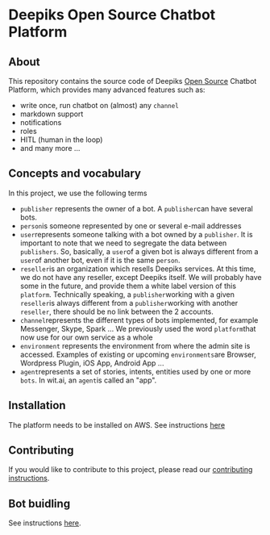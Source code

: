 # Deepiks Open Source Chatbot Platform
## About
This repository contains the source code of Deepiks [Open Source](License.md) Chatbot Platform, which provides many advanced features such as:
- write once, run chatbot on (almost) any `channel`
- markdown support
- notifications
- roles
- HITL (human in the loop)
- and many more ...

## Concepts and vocabulary
In this project, we use the following terms
- `publisher` represents the owner of a bot. A `publisher`can have several bots.
- `person`is someone represented by one or several e-mail addresses
- `user`represents someone talking with a bot owned by a `publisher`. It is important to note that we need to segregate the data between `publishers`. So, basically, a `user`of a given bot is always different from a `user`of another bot, even if it is the same `person`.
- `reseller`is an organization which resells Deepiks services. At this time, we do not have any reseller, except Deepiks itself. We will probably have some in the future, and provide them a white label version of this `platform`. Technically speaking, a `publisher`working with a given `reseller`is always different from a `publisher`working with another `reseller`, there should be no link between the 2 accounts.
- `channel`represents the different types of bots implemented, for example Messenger, Skype, Spark ... We previously used the word `platform`that now use for our own service as a whole
- `environment` represents the environment from where the admin site is accessed. Examples of existing or upcoming `environments`are Browser, Wordpress Plugin, iOS App, Android App ...   
- `agent`represents a set of stories, intents, entities used by one or more `bots`. In wit.ai, an `agent`is called an "app".

## Installation
The platform needs to be installed on AWS. See instructions [here](INSTALLATION.md)

## Contributing
If you would like to contribute to this project, please read our [contributing instructions](CONTRIBUTING.md).

## Bot buidling
See instructions [here](BOT_BUILDING.md).
